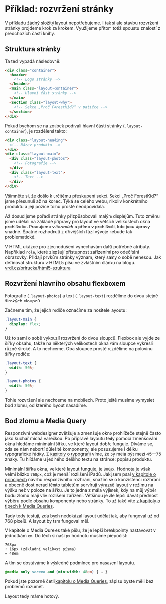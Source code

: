 # Příklad: rozvržení stránky

V příkladu žádný složitý layout nepotřebujeme. I tak si ale stavbu rozvržení stránky projdeme krok za krokem. Využijeme přitom totiž spoustu znalostí z předchozích částí knihy.

## Struktura stránky

Ta teď vypadá následovně:

```html
<div class="container">
  <header>
    <!-- Logo stránky -->
  </header>
  <main class="layout-container">
    <!-- Hlavní část stránky -->      
  </main>
  <section class="layout-why">
    <!-- Sekce „Proč ForestKid?“ v patičce -->
  </section>    
</div>
```

Pokud bychom se na zoubek podívali hlavní části stránky (`.layout-container`), je rozdělená takto:


```html
<div class="layout-heading">
  <!-- Název produktu -->
</div>
<div class="layout-main">
  <div class="layout-photos">
    <!-- Fotografie -->
  </div>      
  <div class="layout-text">
    <!-- Text -->
  </div>            
</div>      
```

Všimněte si, že došlo k určitému přeskupení sekcí. Sekci „Proč ForestKid?“ jsme přesunuli až na konec. Týká se celého webu, nikoliv konkrétního produktu a její pozice tomu prostě neodpovídala. 

Až dosud jsme pořadí stránky přizpůsobovali malým displejům. Tuto změnu jsme  udělali na základě přípravy pro layout ve větších velikostech okna prohlížeče. Pracujeme v *iteracích* a přímo v prohlížeči, kde jsou úpravy snadné. Špatné rozhodnutí z dřívějších fází vývoje nebude tak problematické. 

V HTML ukázce pro zjednodušení vynechávám další potřebné atributy. Například `role`, které zlepšují přístupnost zařízeními pro odečítání obrazovky. Přidají prvkům stránky význam, který samy o sobě nenesou. Jak definovat strukturu v HTML5 píšu ve zvláštním článku na blogu. [vrdl.cz/prirucka/html5-struktura](http://www.vzhurudolu.cz/prirucka/html5-struktura)

## Rozvržení hlavního obsahu flexboxem

Fotografie (`.layout-photos`) a text (`.layout-text`) rozdělíme do dvou stejně širokých sloupců.

Začneme tím, že jejich rodiče označíme za nositele layoutu:

```css
.layout-main {
  display: flex;
}
```
Už to sami o sobě vykouzlí rozvržení do dvou sloupců. Flexbox ale vyjde ze šířky obsahu, takže na některých velikostech okna vám sloupce vykreslí různě široké. A to nechceme. Oba sloupce prostě rozdělíme na polovinu šířky rodiče:

```css
.layout-text {
  width: 50%;
}

.layout-photos {
  width: 50%;
}
```

Tohle rozvržení ale nechceme na mobilech. Proto ještě musíme vymyslet bod zlomu, od kterého layout nasadíme.

## Bod zlomu a Media Query

Responzivní webdesignér zvětšuje a zmenšuje okno prohlížeče stejně často jako kuchař míchá vařečkou. Po přípravě layoutu tedy pomocí zmenšování okna hledáme minimální šířku, ve které layout dobře funguje. Díváme se, zda se nám nebortí důležité komponenty, ale posuzujeme i délku typografické řádky. Z [kapitoly o typografii](typografie.md) víme, že by měla být mezi 45—75 znaky. Tu hlídáme u jediného delšího textu na stránce: popisu produktu.

Minimální šířka okna, ve které layout funguje, je `800px`. Hodnota je však velmi blízko `768px`, což je menší rozlišení iPadů. Jak jsem psal [v kapitole o principech](4-principy-ui.md) návrhu responzivního rozhraní, snažím se o konzistenci rozhraní a obecně dost nerad těmto tabletům servíruji výrazně layout v režimu na výšku než v poloze na šířku. Je to jedna z mála výjimek, kdy na můj výběr bodu zlomu mají vliv rozlišení zařízení. Většinou je ale lepší dávat přednost výběru podle obsahu komponenty nebo stránky. To už také víte [z kapitoly o tipech k Media Queries](media-queries-tipy.md).

Tady tedy testuji, zda bych nedokázal layout udělat tak, aby fungoval už od 768 pixelů. A layout by tam fungoval měl.

V kapitole o Media Qureies také píšu, že je lepší breakpointy nastavovat v jednotkám `em`. Do těch si naši `px` hodnotu musíme přepočíst:

```
768px
÷ 16px (základní velikost písma)
= 48em
```

A tím se dostáváme k výsledné podmínce pro nasazení layoutu.

```css
@media only screen and (min-width: 48em) { … }
```

Pokud jste pozorně četli [kapitolu o Media Queries](css3-media-queries.md), zápisu byste měli bez problémů rozumět.

Layout tedy máme hotový. 
